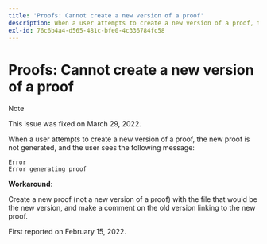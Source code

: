 ```yaml
---
title: 'Proofs: Cannot create a new version of a proof'
description: When a user attempts to create a new version of a proof, the new proof is not generated, and the user sees an error message.
exl-id: 76c6b4a4-d565-481c-bfe0-4c336784fc58
---
```

# Proofs: Cannot create a new version of a proof

>[!NOTE]
>
>This issue was fixed on March 29, 2022.

When a user attempts to create a new version of a proof, the new proof is not generated, and the user sees the following message:

```
Error
Error generating proof
```

**Workaround**: 

Create a new proof (not a new version of a proof) with the file that would be the new version, and make a comment on the old version linking to the new proof.

First reported on February 15, 2022.
